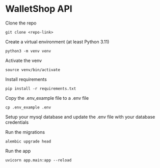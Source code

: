 # WalletShop API

Clone the repo

```shell
git clone <repo-link>
```

Create a virtual environment (at least Python 3.11)

```shell
python3 -m venv venv
```

Activate the venv

```shell
source venv/bin/activate
```

Install requirements

```shell
pip install -r requirements.txt
```

Copy the .env_example file to a .env file

```shell
cp .env_example .env
```

Setup your mysql database and update the .env file with your database credentials

Run the migrations

```shell
alembic upgrade head
```

Run the app

```shell
uvicorn app.main:app --reload
```
